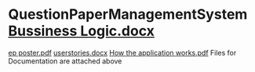 # QuestionPaperManagementSystem[Bussiness Logic.docx](https://github.com/danvisai/QuestionPaperManagementSystem/files/10010194/Bussiness.Logic.docx)
[ep poster.pdf](https://github.com/danvisai/QuestionPaperManagementSystem/files/10010198/ep.poster.pdf)
[userstories.docx](https://github.com/danvisai/QuestionPaperManagementSystem/files/10010200/userstories.docx)
[How the application works.pdf](https://github.com/danvisai/QuestionPaperManagementSystem/files/10010202/How.the.application.works.pdf)
Files for Documentation are attached above

